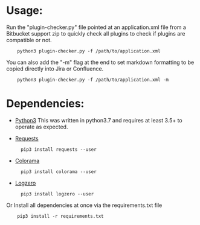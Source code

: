# Usage:
Run the "plugin-checker.py" file pointed at an application.xml file from a Bitbucket support zip to quickly check all plugins to check if plugins are compatible or not.

        python3 plugin-checker.py -f /path/to/application.xml

You can also add the "-m" flag at the end to set markdown formatting to be copied directly into Jira or Confluence.

        python3 plugin-checker.py -f /path/to/application.xml -m

# Dependencies:
* [Python3](https://www.python.org/downloads/) This was written in python3.7 and requires at least 3.5+ to operate as expected.
* [Requests](http://docs.python-requests.org/en/master/)

        pip3 install requests --user

* [Colorama](https://pypi.org/project/colorama/)

        pip3 install colorama --user

* [Logzero](https://pypi.org/project/logzero/)

        pip3 install logzero --user

Or Install all dependencies at once via the requirements.txt file

        pip3 install -r requirements.txt


